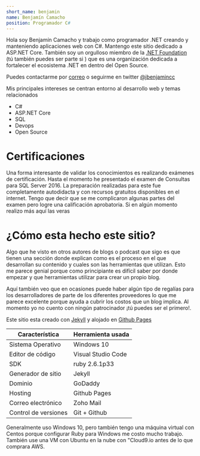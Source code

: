 ```yaml
---
short_name: benjamin
name: Benjamín Camacho
position: Programador C#
---
```


Hola soy Benjamín Camacho y trabajo como programador .NET creando y manteniendo aplicaciones web con C#. Mantengo este sitio dedicado a ASP.NET Core. También soy un orgulloso miembro de la [.NET Foundation](https://dotnetfoundation.org/) (tú también puedes ser parte si ) que es una organización dedicada a fortalecer el ecosistema .NET en dentro del <span lang="en">Open Source</span>.

Puedes contactarme por [correo](mailto:benjamin@aspnetcoremaster.com) o seguirme en twitter [@jbenjamincc](https://twitter.com/jbenjamincc)

Mis principales intereses se centran entorno al desarrollo web y temas relacionados

* C#
* ASP.NET Core
* SQL
* Devops
* Open Source

# Certificaciones

Una forma interesante de validar los conocimientos es realizando exámenes de certificación. Hasta el momento he presentado el examen de Consultas para SQL Server 2016. La preparación realizadas para este fue completamente autodidacta y con recursos gratuitos disponibles en el internet. Tengo que decir que se me complicaron algunas partes del examen pero logre una calificación aprobatoria. Si en algún momento realizo más aquí las veras

<div data-iframe-width="150" data-iframe-height="270" data-share-badge-id="12745f9f-20c4-42b6-b882-7faafd344d82">
</div>
<script type="text/javascript" async src="//cdn.youracclaim.com/assets/utilities/embed.js"></script>

# ¿Cómo esta hecho este sitio?

Algo que he visto en otros autores de blogs o podcast que sigo es que tienen una sección donde explican como es el proceso en el que desarrollan su contenido y cuales son las herramientas que utilizan. Esto me parece genial porque como principiante es difícil saber por donde empezar y que herramientas utilizar para crear un propio blog.

Aquí también veo que en ocasiones puede haber algún tipo de regalías para los desarrolladores de parte de los diferentes proveedores lo que me parece excelente porque ayuda a cubrir los costos que un blog implica. Al momento yo no cuento con ningún patrocinador ¡tú puedes ser el primero!.

Este sitio esta creado con [Jekyll](https://jekyllrb.com/) y alojado en [Github Pages](https://pages.github.com/)

Característica    | Herramienta usada
------------------| ------------------
Sistema Operativo | Windows 10
Editor de código  | Visual Studio Code
SDK               | ruby 2.6.1p33
Generador de sitio| Jekyll
Dominio           | GoDaddy
Hosting           | Github Pages
Correo electrónico| Zoho Mail
Control de versiones| Git + Github

Generalmente uso Windows 10, pero también tengo una máquina virtual con Centos porque configurar Ruby para Windows me costo mucho trabajo. También use una VM con Ubuntu en la nube con "Cloud9.io antes de lo que comprara AWS.
